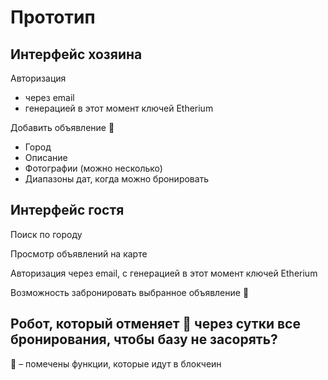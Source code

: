 # Прототип
## Интерфейс хозяина
Авторизация 
* через email
* генерацией в этот момент ключей Etherium

Добавить объявление :white_square_button:
* Город
* Описание
* Фотографии (можно несколько) 
* Диапазоны дат, когда можно бронировать

## Интерфейс гостя
Поиск по городу

Просмотр объявлений на карте

Авторизация через email, с генерацией в этот момент ключей Etherium

Возможность забронировать выбранное объявление :white_square_button:

## Робот, который отменяет :white_square_button: через сутки все бронирования, чтобы базу не засорять?

:white_square_button: – помечены функции, которые идут в блокчеин